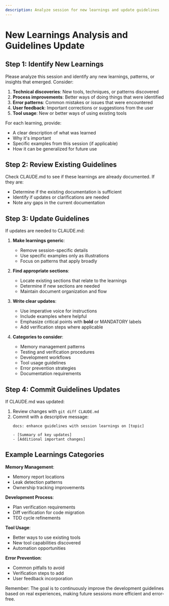 ```yaml
---
description: Analyze session for new learnings and update guidelines
---
```


# New Learnings Analysis and Guidelines Update

## Step 1: Identify New Learnings

Please analyze this session and identify any new learnings, patterns, or insights that emerged. Consider:

1. **Technical discoveries**: New tools, techniques, or patterns discovered
2. **Process improvements**: Better ways of doing things that were identified
3. **Error patterns**: Common mistakes or issues that were encountered
4. **User feedback**: Important corrections or suggestions from the user
5. **Tool usage**: New or better ways of using existing tools

For each learning, provide:
- A clear description of what was learned
- Why it's important
- Specific examples from this session (if applicable)
- How it can be generalized for future use

## Step 2: Review Existing Guidelines

Check CLAUDE.md to see if these learnings are already documented. If they are:
- Determine if the existing documentation is sufficient
- Identify if updates or clarifications are needed
- Note any gaps in the current documentation

## Step 3: Update Guidelines

If updates are needed to CLAUDE.md:

1. **Make learnings generic**: 
   - Remove session-specific details
   - Use specific examples only as illustrations
   - Focus on patterns that apply broadly

2. **Find appropriate sections**:
   - Locate existing sections that relate to the learnings
   - Determine if new sections are needed
   - Maintain document organization and flow

3. **Write clear updates**:
   - Use imperative voice for instructions
   - Include examples where helpful
   - Emphasize critical points with **bold** or MANDATORY labels
   - Add verification steps where applicable

4. **Categories to consider**:
   - Memory management patterns
   - Testing and verification procedures
   - Development workflows
   - Tool usage guidelines
   - Error prevention strategies
   - Documentation requirements

## Step 4: Commit Guidelines Updates

If CLAUDE.md was updated:

1. Review changes with `git diff CLAUDE.md`
2. Commit with a descriptive message:
   ```
   docs: enhance guidelines with session learnings on [topic]
   
   - [Summary of key updates]
   - [Additional important changes]
   ```

## Example Learnings Categories

**Memory Management**:
- Memory report locations
- Leak detection patterns
- Ownership tracking improvements

**Development Process**:
- Plan verification requirements
- Diff verification for code migration
- TDD cycle refinements

**Tool Usage**:
- Better ways to use existing tools
- New tool capabilities discovered
- Automation opportunities

**Error Prevention**:
- Common pitfalls to avoid
- Verification steps to add
- User feedback incorporation

Remember: The goal is to continuously improve the development guidelines based on real experiences, making future sessions more efficient and error-free.
